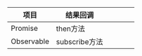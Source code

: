 | 项目       | 结果回调      |      |      |      |      |
| ---------- | ------------- | ---- | ---- | ---- | ---- |
| Promise    | then方法      |      |      |      |      |
| Observable | subscribe方法 |      |      |      |      |

